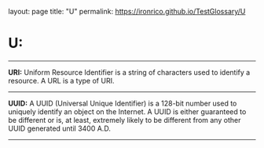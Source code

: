 layout: page
title: "U"
permalink: https://ironrico.github.io/TestGlossary/U

# **U:** 
___


**URI:** 
Uniform Resource Identifier is a string of characters used to identify a resource. A URL is a type of URI.
___


**UUID:** 
A UUID (Universal Unique Identifier) is a 128-bit number used to uniquely identify an object on the Internet. 
A UUID is either guaranteed to be different or is, at least, extremely likely to be different from any other 
UUID generated until 3400 A.D. 
___


